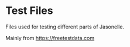 # Test Files

Files used for testing different parts of Jasonelle.

Mainly from https://freetestdata.com
